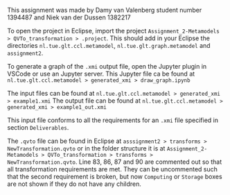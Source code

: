 This assignment was made by Damy van Valenberg student number 1394487 and Niek van der Dussen 1382217

To open the project in Eclipse, import the project ```Assignment_2-Metamodels > QVTo_transformation > .project```. This should add in your Eclipse the directories `nl.tue.glt.ccl.metamodel`, `nl.tue.glt.graph.metamodel` and `assignment2`.

To generate a graph of the `.xmi` output file, open the Jupyter plugin in VSCode or use an Jupyter server. This Jupyter file ca be found at ```nl.tue.glt.ccl.metamodel > generated_xmi > draw_graph.ipynb```

The input files can be found at ```nl.tue.glt.ccl.metamodel > generated_xmi > example1.xmi```
The output file can be found at ```nl.tue.glt.ccl.metamodel > generated_xmi > example1_out.xmi```

This input file conforms to all the requirements for an `.xmi` file specified in section `Deliverables`. 

The `.qvto` file can be found in Eclipse at ```asssignment2 > transforms > NewTransformation.qvto``` or in the folder structure it is at ```Assignment_2-Metamodels > QVTo_transformation > transforms > NewTransformation.qvto```.
Line 83, 86, 87 and 90 are commented out so that all transformation requirements are met. They can be uncommented such that the second requirement is broken, but now `Computing` or `Storage` boxes are not shown if they do not have any children.

